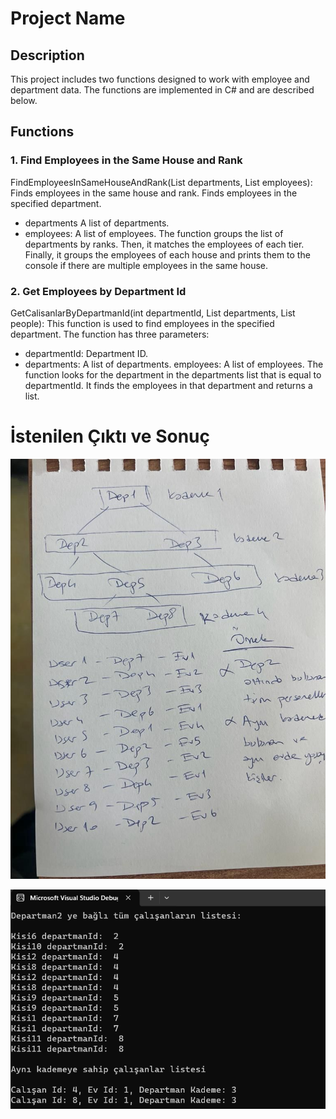 # Project Name

## Description

This project includes two functions designed to work with employee and department data. The functions are implemented in C# and are described below.

## Functions

### 1. Find Employees in the Same House and Rank

FindEmployeesInSameHouseAndRank(List<Department> departments, List<Employee> employees): Finds employees in the same house and rank.
Finds employees in the specified department.

- departments A list of departments.
- employees: A list of employees.
The function groups the list of departments by ranks. Then, it matches the employees of each tier. Finally, it groups the employees of each house and prints them to the console if there are multiple employees in the same house.

### 2. Get Employees by Department Id

GetCalisanlarByDepartmanId(int departmentId, List<Departman> departments, List<Employee> people):
This function is used to find employees in the specified department. The function has three parameters:

- departmentId: Department ID.
- departments: A list of departments.
employees: A list of employees.
The function looks for the department in the departments list that is equal to departmentId. It finds the employees in that department and returns a list.

# İstenilen Çıktı ve Sonuç

![İstenilen Görev](./Interview/WhatsApp%20Image%202023-11-08%20at%2010.00.08.jpeg)

![Console Çıktısı](./Interview/Ekran%20görüntüsü%202023-11-12%20121909.png)

